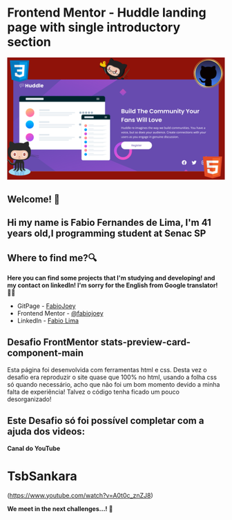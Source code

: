 # Frontend Mentor - Huddle landing page with single introductory section

![Design preview for the Huddle landing page with single introductory section](./design/desktop-preview.png)

## Welcome! 👋

## Hi my name is Fabio Fernandes de Lima, I'm 41 years old,I programming student at Senac SP  

## Where to find me?🔍

**Here you can find some projects that I'm studying and developing! and my contact on linkedIn!
I'm sorry for the English from Google translator!**🤷‍♂️

- GitPage - [FabioJoey](https://fabiojoey.github.io/huddle-landing-page)
- Frontend Mentor - [@fabiojoey](https://www.frontendmentor.io/profile/fabiojoey)
- LinkedIn - [Fabio Lima](https://www.linkedin.com/in/fabio-fernandes-lima-a39105224/)

## Desafio FrontMentor stats-preview-card-component-main

Esta página foi desenvolvida com ferramentas html e css.
Desta vez o desafio era reproduzir o site quase que 100% no html, usando a folha css só quando necessário, acho que não foi um bom momento devido a minha falta de experiência! 
Talvez o código tenha ficado um pouco desorganizado!  

## Este Desafio só foi possível completar com a ajuda dos videos:

**Canal do YouTube**

# TsbSankara #

(https://www.youtube.com/watch?v=A0t0c_znZJ8)

**We meet in the next challenges...!** 🚀

